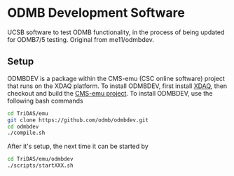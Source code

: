 # ODMB Development Software

UCSB software to test ODMB functionality, in the process of being updated 
for ODMB7/5 testing. Original from me11/odmbdev.

## Setup
ODMBDEV is a package within the CMS-emu (CSC online software) project that 
runs on the XDAQ platform. To install ODMBDEV, first install 
[XDAQ](https://twiki.cern.ch/twiki/bin/view/CMSPublic/CMSOS), then checkout 
and build the [CMS-emu project](https://gitlab.cern.ch/CMS-Emu/CERN/TriDAS).
To install ODMBDEV, use the following bash commands

``` bash
cd TriDAS/emu
git clone https://github.com/odmb/odmbdev.git
cd odmbdev
./compile.sh
```

After it's setup, the next time it can be started by
``` bash
cd TriDAS/emu/odmbdev
./scripts/startXXX.sh
```
